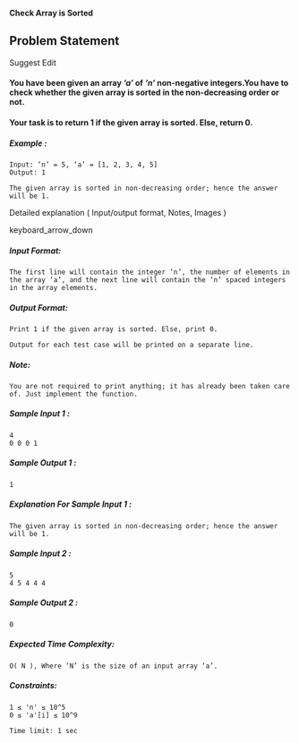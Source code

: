 **Check Array is Sorted**

## Problem Statement

Suggest Edit

#### You have been given an array _**‘a’**_ of _**‘n’**_ non-negative integers.You have to check whether the given array is sorted in the non-decreasing order or not.

#### Your task is to return 1 if the given array is sorted. Else, return 0.

##### Example :

    Input: ‘n’ = 5, ‘a’ = [1, 2, 3, 4, 5]
    Output: 1

    The given array is sorted in non-decreasing order; hence the answer will be 1.

Detailed explanation ( Input/output format, Notes, Images )

keyboard_arrow_down

##### Input Format:

    The first line will contain the integer ‘n’, the number of elements in the array ‘a’, and the next line will contain the ‘n’ spaced integers in the array elements.

##### Output Format:

    Print 1 if the given array is sorted. Else, print 0.

    Output for each test case will be printed on a separate line.

##### Note:

    You are not required to print anything; it has already been taken care of. Just implement the function.

##### Sample Input 1 :

    4
    0 0 0 1

##### Sample Output 1 :

    1

##### Explanation For Sample Input 1 :

    The given array is sorted in non-decreasing order; hence the answer will be 1.

##### Sample Input 2 :

    5
    4 5 4 4 4

##### Sample Output 2 :

    0

##### Expected Time Complexity:

    O( N ), Where ‘N’ is the size of an input array ‘a’.

##### Constraints:

    1 ≤ 'n' ≤ 10^5
    0 ≤ 'a'[i] ≤ 10^9

    Time limit: 1 sec
